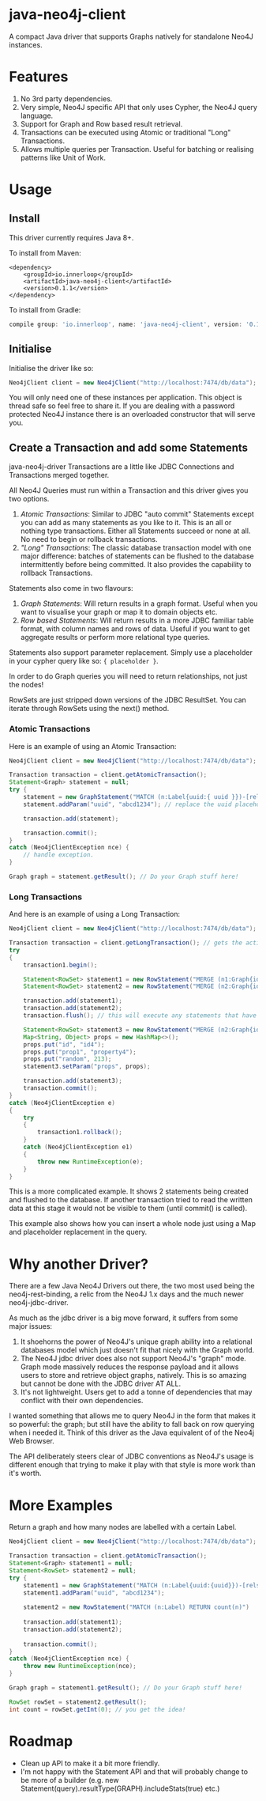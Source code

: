 java-neo4j-client
=================

A compact Java driver that supports Graphs natively for standalone Neo4J instances.

# Features

1. No 3rd party dependencies.
1. Very simple, Neo4J specific API that only uses Cypher, the Neo4J query language.
1. Support for Graph and Row based result retrieval.
1. Transactions can be executed using Atomic or traditional "Long" Transactions.
1. Allows multiple queries per Transaction. Useful for batching or realising patterns like Unit of Work.


# Usage

## Install

This driver currently requires Java 8+.

To install from Maven:

```maven
<dependency>
    <groupId>io.innerloop</groupId>
    <artifactId>java-neo4j-client</artifactId>
    <version>0.1.1</version>
</dependency>
```

To install from Gradle:

```gradle
compile group: 'io.innerloop', name: 'java-neo4j-client', version: '0.1.1'
```

## Initialise

Initialise the driver like so:

```java
Neo4jClient client = new Neo4jClient("http://localhost:7474/db/data");
```

You will only need one of these instances per application. This object is thread safe so feel free to share it.
If you are dealing with a password protected Neo4J instance there is an overloaded constructor that will serve you.


## Create a Transaction and add some Statements

java-neo4j-driver Transactions are a little like JDBC Connections and Transactions merged together.

All Neo4J Queries must run within a Transaction and this driver gives you two options.

1. _Atomic Transactions_: Similar to JDBC "auto commit" Statements except you can add as many statements as you like to
it. This is an all or nothing type transactions. Either all Statements succeed or none at all. No need to begin or
rollback transactions.
1. _"Long" Transactions_: The classic database transaction model with one major difference: batches of statements can be
flushed to the database intermittently before being committed. It also provides the capability to rollback Transactions.


Statements also come in two flavours:

1. _Graph Statements_: Will return results in a graph format. Useful when you want to visualise your graph or map it to
domain objects etc.
1. _Row based Statements_: Will return results in a more JDBC familiar table format, with column names and rows of data.
Useful if you want to get aggregate results or perform more relational type queries.

Statements also support parameter replacement. Simply use a placeholder in your cypher query like so: ```{ placeholder }```.

In order to do Graph queries you will need to return relationships, not just the nodes!

RowSets are just stripped down versions of the JDBC ResultSet. You can iterate through RowSets using the next() method.

### Atomic Transactions

Here is an example of using an Atomic Transaction:

```java
Neo4jClient client = new Neo4jClient("http://localhost:7474/db/data");

Transaction transaction = client.getAtomicTransaction();
Statement<Graph> statement = null;
try {
    statement = new GraphStatement("MATCH (n:Label{uuid:{ uuid }})-[rels]-() RETURN n, rels")
    statement.addParam("uuid", "abcd1234"); // replace the uuid placeholder

    transaction.add(statement);

    transaction.commit();
}
catch (Neo4jClientException nce) {
    // handle exception.
}

Graph graph = statement.getResult(); // Do your Graph stuff here!
```


### Long Transactions

And here is an example of using a Long Transaction:

```java
Neo4jClient client = new Neo4jClient("http://localhost:7474/db/data");

Transaction transaction = client.getLongTransaction(); // gets the active long transaction 
try
{
    transaction1.begin();

    Statement<RowSet> statement1 = new RowStatement("MERGE (n1:Graph{id:\"id1\", prop1:\"property1\"})-[:connectedTo]-(n2:Graph{id:\"id2\", prop1:\"property2\"})");
    Statement<RowSet> statement2 = new RowStatement("MERGE (n2:Graph{id:\"id3\", prop1:\"property3\"})");

    transaction.add(statement1);
    transaction.add(statement2);
    transaction.flush(); // this will execute any statements that have already appeared. Writes are isolated to this Transaction

    Statement<RowSet> statement3 = new RowStatement("MERGE (n2:Graph{id:\"id4\"}) SET n2 = {props}");
    Map<String, Object> props = new HashMap<>();
    props.put("id", "id4");
    props.put("prop1", "property4");
    props.put("random", 213);
    statement3.setParam("props", props);

    transaction.add(statement3);
    transaction.commit();
}
catch (Neo4jClientException e)
{
    try
    {
        transaction1.rollback();
    }
    catch (Neo4jClientException e1)
    {
        throw new RuntimeException(e);
    }
}

```

This is a more complicated example. It shows 2 statements being created and flushed to the database. If another transaction
tried to read the written data at this stage it would not be visible to them (until commit() is called).

This example also shows how you can insert a whole node just using a Map and placeholder replacement in the query.


# Why another Driver?

There are a few Java Neo4J Drivers out there, the two most used being the neo4j-rest-binding, a relic from the Neo4J 1.x
days and the much newer neo4j-jdbc-driver.

As much as the jdbc driver is a big move forward, it suffers from some major issues:

1. It shoehorns the power of Neo4J's unique graph ability into a relational databases model which just doesn't fit that
nicely with the Graph world.
1. The Neo4J jdbc driver does also not support Neo4J's "graph" mode. Graph mode massively reduces the response payload and
it allows users to store and retrieve object graphs, natively. This is so amazing but cannot be done with the JDBC driver AT ALL.
1. It's not lightweight. Users get to add a tonne of dependencies that may conflict with their own dependencies.

I wanted something that allows me to query Neo4J in the form that makes it so powerful: the graph; but still have the ability
to fall back on row querying when i needed it. Think of this driver as the Java equivalent of of the Neo4j Web Browser.

The API deliberately steers clear of JDBC conventions as Neo4J's usage is different enough that trying to make it play
with that style is more work than it's worth.


# More Examples

Return a graph and how many nodes are labelled with a certain Label.

```java
Neo4jClient client = new Neo4jClient("http://localhost:7474/db/data");

Transaction transaction = client.getAtomicTransaction();
Statement<Graph> statement1 = null;
Statement<RowSet> statement2 = null;
try {
    statement1 = new GraphStatement("MATCH (n:Label{uuid:{uuid}})-[rels]-() RETURN n, rels")
    statement1.addParam("uuid", "abcd1234");
    
    statement2 = new RowStatement("MATCH (n:Label) RETURN count(n)")
    
    transaction.add(statement1);
    transaction.add(statement2);
    
    transaction.commit();
}
catch (Neo4jClientException nce) {
    throw new RuntimeException(nce);
}

Graph graph = statement1.getResult(); // Do your Graph stuff here!

RowSet rowSet = statement2.getResult();
int count = rowSet.getInt(0); // you get the idea!
```


# Roadmap

- Clean up API to make it a bit more friendly.
- I'm not happy with the Statement API and that will probably change to be more of a builder (e.g. new Statement(query).resultType(GRAPH).includeStats(true) etc.)
